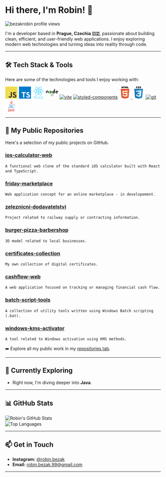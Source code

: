 # Hi there, I'm Robin! 👋

<p align="left"> 
    <img src="https://komarev.com/ghpvc/?username=bezakrobin&label=Profile%20views&color=blueviolet&style=flat" alt="bezakrobin profile views" />
</p>

I'm a developer based in **Prague, Czechia 🇨🇿**, passionate about building clean, efficient, and user-friendly web applications. I enjoy exploring modern web technologies and turning ideas into reality through code.

---

## 🛠️ Tech Stack & Tools

Here are some of the technologies and tools I enjoy working with:

<p align="left">
  <a href="https://developer.mozilla.org/en-US/docs/Web/JavaScript" target="_blank" rel="noreferrer"><img src="https://raw.githubusercontent.com/devicons/devicon/master/icons/javascript/javascript-original.svg" alt="javascript" width="40" height="40"/></a>
  <a href="https://www.typescriptlang.org/" target="_blank" rel="noreferrer"><img src="https://raw.githubusercontent.com/devicons/devicon/master/icons/typescript/typescript-original.svg" alt="typescript" width="40" height="40"/></a>
  <a href="https://reactjs.org/" target="_blank" rel="noreferrer"><img src="https://raw.githubusercontent.com/devicons/devicon/master/icons/react/react-original-wordmark.svg" alt="react" width="40" height="40"/></a>
  <a href="https://nodejs.org" target="_blank" rel="noreferrer"><img src="https://raw.githubusercontent.com/devicons/devicon/master/icons/nodejs/nodejs-original-wordmark.svg" alt="nodejs" width="40" height="40"/></a>
  <a href="https://vitejs.dev/" target="_blank" rel="noreferrer"><img src="https://vitejs.dev/logo.svg" alt="vite" width="40" height="40"/></a>
  <a href="https://styled-components.com/" target="_blank" rel="noreferrer"><img src="https://raw.githubusercontent.com/styled-components/brand/master/styled-components.png" alt="styled-components" width="40" height="40"/></a>
  <a href="https://www.w3.org/html/" target="_blank" rel="noreferrer"> <img src="https://raw.githubusercontent.com/devicons/devicon/master/icons/html5/html5-original-wordmark.svg" alt="html5" width="40" height="40"/> </a>
  <a href="https://www.w3schools.com/css/" target="_blank" rel="noreferrer"> <img src="https://raw.githubusercontent.com/devicons/devicon/master/icons/css3/css3-original-wordmark.svg" alt="css3" width="40" height="40"/> </a>
  <a href="https://git-scm.com/" target="_blank" rel="noreferrer"> <img src="https://www.vectorlogo.zone/logos/git-scm/git-scm-icon.svg" alt="git" width="40" height="40"/> </a>
  <a href="https://www.java.com" target="_blank" rel="noreferrer"> <img src="https://raw.githubusercontent.com/devicons/devicon/master/icons/java/java-original-wordmark.svg" alt="java" width="40" height="40"/> </a>
</p>

---

## 🚀 My Public Repositories

Here's a selection of my public projects on GitHub.

### [ios-calculator-web](https://github.com/bezakrobin/ios-calculator-web)
    A functional web clone of the standard iOS calculator built with React and TypeScript.

### [friday-marketplace](https://github.com/bezakrobin/friday-marketplace)
    Web application concept for an online marketplace - in developement.

### [zeleznicni-dodavatelstvi](https://github.com/bezakrobin/zeleznicni-dodavatelstvi)
    Project related to railway supply or contracting information.

### [burger-pizza-barbershop](https://github.com/bezakrobin/burger-pizza-barbershop)
    3D model related to local businesses.

### [certificates-collection](https://github.com/bezakrobin/certificates-collection)
    My own collection of digital certificates.

### [cashflow-web](https://github.com/bezakrobin/cashflow-web)
    A web application focused on tracking or managing financial cash flow.

### [batch-script-tools](https://github.com/bezakrobin/batch-script-tools)
    A collection of utility tools written using Windows Batch scripting (.bat).

### [windows-kms-activator](https://github.com/bezakrobin/windows-kms-activator)
    A tool related to Windows activation using KMS methods.

➡️ Explore all my public work in my [repositories tab](https://github.com/bezakrobin?tab=repositories).

---

## 🌱 Currently Exploring

* Right now, I'm diving deeper into **Java**.

---

## 📊 GitHub Stats

<p align="center">
  <div>
    <img align="center" src="https://github-readme-stats.vercel.app/api?username=bezakrobin&show_icons=true&theme=tokyonight" alt="Robin's GitHub Stats" />
  </div>
  <div>
    <img align="center" src="https://github-readme-stats.vercel.app/api/top-langs/?username=bezakrobin&layout=compact&theme=tokyonight" alt="Top Languages" />
  <div>
</p>

---

## 📫 Get in Touch

* **Instagram:** [@robin.bezak](https://www.instagram.com/robin.bezak/)
* **Email:** [robin.bezak.99@gmail.com](mailto:robin.bezak.99@gmail.com)

---

